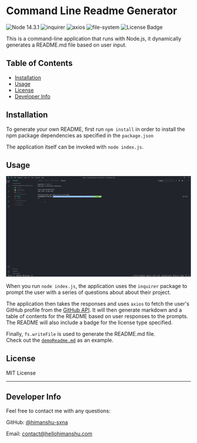 # Command Line Readme Generator

![Node 14.3.1](https://img.shields.io/badge/node-14.3.1-red)
![inquirer](https://img.shields.io/badge/npm-inquirer-orange)
![axios](https://img.shields.io/badge/npm-axios-orange)
![file-system](https://img.shields.io/badge/npm-file--system-orange)
![License Badge](https://img.shields.io/badge/license-MIT-green)

This is a command-line application that runs with Node.js, it dynamically generates a README.md file based on user input.

## Table of Contents

  - [Installation](#installation)
  - [Usage](#usage)
  - [License](#license)
  - [Developer Info](#developer-info)
  

## <a name="installation"></a>Installation

To generate your own README, first run `npm install` in order to install the npm package dependencies as specified in the `package.json`

The application itself can be invoked with `node index.js`.


## <a name="usage"></a>Usage 

![Demo of README-generator](images/demo.gif)

When you run `node index.js`, the application uses the `inquirer` package to prompt the user  with a series of questions about about their project.

The application then takes the responses and uses `axios` to fetch the user's GitHub profile from the [GitHub API](https://developer.github.com/v3/).
It will then generate markdown and a table of contents for the README based on user responses to the prompts.
The README will also include a badge for the license type specified.

Finally, `fs.writeFile` is used to generate the README.md file.  
Check out the [`demoReadme.md`](demoReadme.md) as an example.  


## <a name="license"></a>License

MIT License

---

## <a name="developer-info"></a>Developer Info

 Feel free to contact me with any questions:

GitHub: [@himanshu-sxna](https://github.com/himanshu-sxna)

Email: contact@hellohimanshu.com


